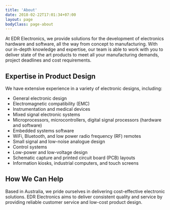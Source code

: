 ```yaml
---
title: 'About'
date: 2018-02-22T17:01:34+07:00
layout: page
bodyClass: page-about
---
```


At EDR Electronics, we provide solutions for the development of electronics hardware and software, 
all the way from concept to manufacturing. With our  in-depth knowledge and expertise, 
our team is able to work with you to deliver state of the art products 
to meet all your manufacturing demands, project deadlines and cost requirements.

## Expertise in Product Design

We have extensive experience in a variety of electronic designs, including:

- General electronic design
- Electromagnetic compatibility (EMC)
- Instrumentation and medical devices
- Mixed signal electronic systems
- Microprocessors, microcontrollers, digital signal processors (hardware and software) 
- Embedded systems software
- WiFi, Bluetooth, and low power radio frequency (RF) remotes
- Small signal and low-noise analogue design
- Control systems
- Low-power and low-voltage design 
- Schematic capture and printed circuit board (PCB) layouts
- Information kiosks, industrial computers, and touch screens

## How We Can Help

Based in Australia, we pride ourselves in delivering cost-effective electronic solutions.
EDR Electronics aims to deliver consistent quality and service by providing reliable customer service
and low-cost product design.

